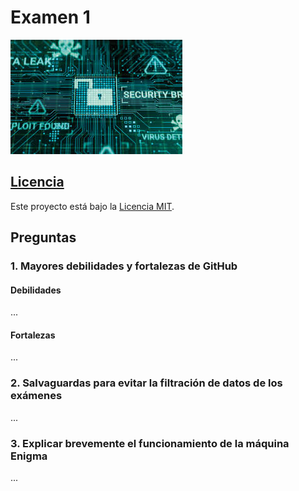 # Examen 1

![Imagen de presentación](imagen.jpg)


## [Licencia](LICENSE)

Este proyecto está bajo la [Licencia MIT](LICENSE).

## Preguntas

### 1. Mayores debilidades y fortalezas de GitHub

#### Debilidades
...
#### Fortalezas
...

### 2. Salvaguardas para evitar la filtración de datos de los exámenes

...

### 3. Explicar brevemente el funcionamiento de la máquina Enigma

...
